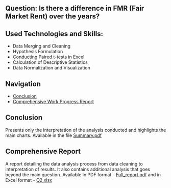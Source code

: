 ## **Question**: Is there a difference in FMR (Fair Market Rent) over the years?

## Used Technologies and Skills:

- Data Merging and Cleaning
- Hypothesis Formulation
- Conducting Paired t-tests in Excel
- Calculation of Descriptive Statistics
- Data Normalization and Visualization

## Navigation
- [Conclusion](./Summary.pdf)
- [Comprehensive Work Progress Report](./Full_report.pdf)

## Conclusion
Presents only the interpretation of the analysis conducted and highlights the main charts. Available in the file [Summary.pdf](./Summary.pdf)

## Comprehensive Report
A report detailing the data analysis process from data cleaning to interpretation of results. It also contains additional analysis that goes beyond the main question. Available in PDF format - [Full_report.pdf](./Full_report.pdf) and in Excel format - [Q2.xlsx](./Q2.xlsx)
